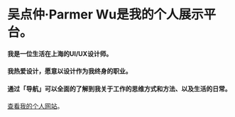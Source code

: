 # 吴点仲·Parmer Wu是我的个人展示平台。

#### 我是一位生活在上海的UI/UX设计师。
#### 我热爱设计，愿意以设计作为我终身的职业。
#### 通过「导航」可以全面的了解到我关于工作的思维方式和方法、以及生活的日常。

[查看我的个人网站](URL 'parmer.cn')。
